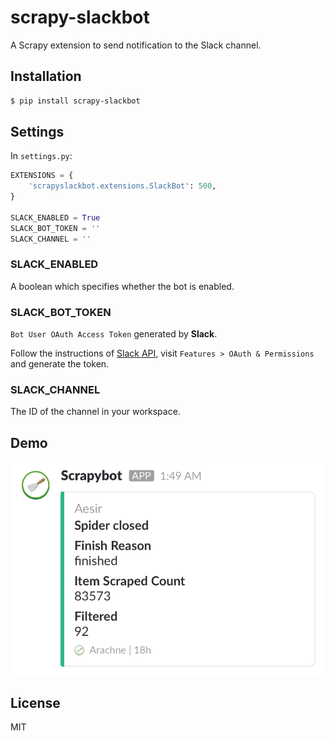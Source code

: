 # scrapy-slackbot

A Scrapy extension to send notification to the Slack channel.

## Installation

```bash
$ pip install scrapy-slackbot
```

## Settings

In `settings.py`:

```python
EXTENSIONS = {
    'scrapyslackbot.extensions.SlackBot': 500,
}

SLACK_ENABLED = True
SLACK_BOT_TOKEN = ''
SLACK_CHANNEL = ''
```

### SLACK_ENABLED

A boolean which specifies whether the bot is enabled.

### SLACK_BOT_TOKEN

`Bot User OAuth Access Token` generated by **Slack**.

Follow the instructions of [Slack API](https://api.slack.com/slack-apps), visit `Features > OAuth & Permissions` and generate the token.

### SLACK_CHANNEL

The ID of the channel in your workspace.

## Demo

![demo](demo.jpg)

## License

MIT
